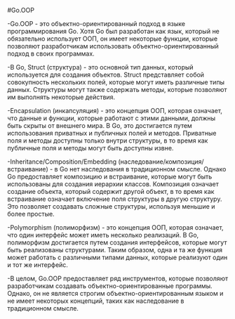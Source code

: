#Go.OOP

-Go.OOP - это объектно-ориентированный подход в языке программирования Go. Хотя Go был разработан как язык, который не обязательно использует ООП, он имеет некоторые функции, которые позволяют разработчикам использовать объектно-ориентированный подход в своих программах.

-В Go, Struct (структура) - это основной тип данных, который используется для создания объектов. Struct представляет собой совокупность нескольких полей, которые могут иметь различные типы данных. Структуры могут также содержать методы, которые позволяют им выполнять некоторые действия.

-Encapsulation (инкапсуляция) - это концепция ООП, которая означает, что данные и функции, которые работают с этими данными, должны быть скрыты от внешнего мира. В Go, это достигается путем использования приватных и публичных полей и методов. Приватные поля и методы доступны только внутри структуры, в то время как публичные поля и методы могут быть доступны извне.

-Inheritance/Composition/Embedding (наследование/композиция/встраивание) - в Go нет наследования в традиционном смысле. Однако Go предоставляет композицию и встраивание, которые могут быть использованы для создания иерархии классов. Композиция означает создание объекта, который содержит другой объект, в то время как встраивание означает включение поля структуры в другую структуру. Это позволяет создавать сложные структуры, используя меньшие и более простые.

-Polymorphism (полиморфизм) - это концепция ООП, которая означает, что один интерфейс может иметь несколько реализаций. В Go, полиморфизм достигается путем создания интерфейсов, которые могут быть реализованы структурами. Таким образом, одна и та же функция может работать с различными типами данных, которые реализуют один и тот же интерфейс.

-В целом, Go.OOP предоставляет ряд инструментов, которые позволяют разработчикам создавать объектно-ориентированные программы. Однако, он не является строгим объектно-ориентированным языком и не имеет некоторых концепций, таких как наследование в традиционном смысле.
